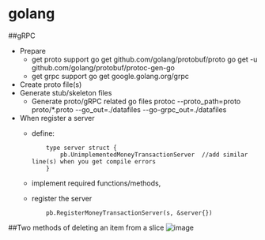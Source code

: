 # golang

##gRPC
- Prepare
  - get proto support
    go get github.com/golang/protobuf/proto
    go get -u github.com/golang/protobuf/protoc-gen-go
  - get grpc support
    go get google.golang.org/grpc
- Create proto file(s)
- Generate stub/skeleton files
  - Generate proto/gRPC related go files
    protoc --proto_path=proto proto/*.proto --go_out=./datafiles --go-grpc_out=./datafiles
- When register a server
  - define:

            type server struct {
	            pb.UnimplementedMoneyTransactionServer  //add similar line(s) when you get compile errors
            }
  - implement required functions/methods,
  - register the server
  
            pb.RegisterMoneyTransactionServer(s, &server{})
##Two methods of deleting an item from a slice
![image](https://user-images.githubusercontent.com/324429/216785926-45f43881-8f89-4f6c-94d3-dc7b7d9a0aad.png)
